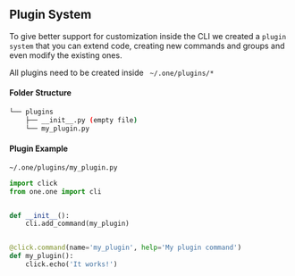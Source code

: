 ## Plugin System

To give better support for customization inside the CLI we created a `plugin system` that you can extend code, creating new commands and groups and even modify the existing ones.

All plugins need to be created inside ` ~/.one/plugins/*`

#### Folder Structure

```bash
└── plugins
    ├── __init__.py (empty file)
    └── my_plugin.py
```

#### Plugin Example

`~/.one/plugins/my_plugin.py`
```python
import click
from one.one import cli


def __init__():
    cli.add_command(my_plugin)


@click.command(name='my_plugin', help='My plugin command')
def my_plugin():
    click.echo('It works!')
```